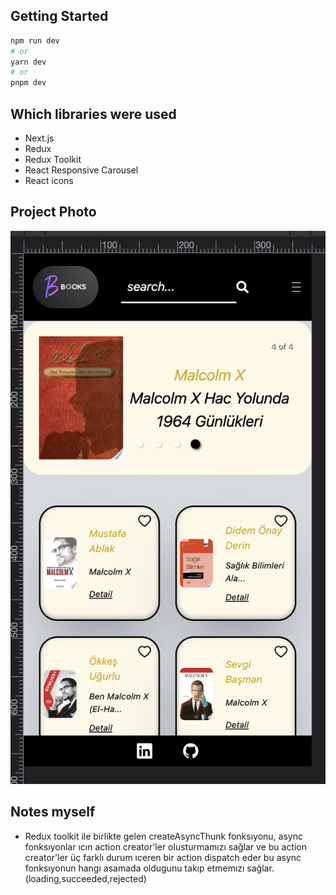 ## Getting Started

```bash
npm run dev
# or
yarn dev
# or
pnpm dev
```
## Which libraries were used
- Next.js
- Redux 
- Redux Toolkit
- React Responsive Carousel
- React icons
  
## Project Photo
![Uygulama Resmi](public/bookapp.png)
## Notes myself

- Redux toolkit ile birlikte gelen createAsyncThunk fonksıyonu, async fonksıyonlar ıcın action creator'ler olusturmamızı sağlar ve bu action creator'ler üç farklı durum ıceren bir action dispatch eder bu async fonksıyonun hangı asamada oldugunu takıp etmemızı sağlar. (loading,succeeded,rejected)


